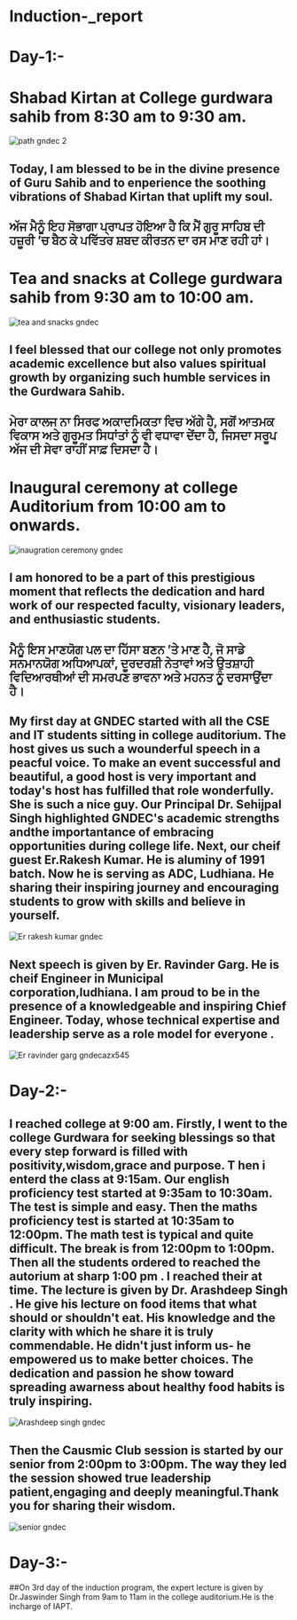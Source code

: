 # Induction-_report
# Day-1:-
# Shabad Kirtan at College gurdwara sahib from 8:30 am to 9:30 am.
![path gndec 2 ](https://github.com/user-attachments/assets/2f7f234d-9532-41b4-a7b5-91b180a30e58) 
## Today, I am blessed to be in the divine presence of Guru Sahib and to enperience the soothing vibrations of Shabad Kirtan that uplift my soul.
## ਅੱਜ ਮੈਨੂੰ ਇਹ ਸੋਭਾਗਾ ਪ੍ਰਾਪਤ ਹੋਇਆ ਹੈ ਕਿ ਮੈਂ ਗੁਰੂ ਸਾਹਿਬ ਦੀ ਹਜ਼ੂਰੀ ’ਚ ਬੈਠ ਕੇ ਪਵਿੱਤਰ ਸ਼ਬਦ ਕੀਰਤਨ ਦਾ ਰਸ ਮਾਣ ਰਹੀ ਹਾਂ।


# Tea and snacks at College gurdwara sahib from 9:30 am to 10:00 am.
![tea and snacks gndec ](https://github.com/user-attachments/assets/58c28d55-35cb-48dd-a861-a2fbad430056)
## I feel blessed that our college not only promotes academic excellence but also values spiritual growth by organizing such humble services in the Gurdwara Sahib.
## ਮੇਰਾ ਕਾਲਜ ਨਾ ਸਿਰਫ ਅਕਾਦਮਿਕਤਾ ਵਿਚ ਅੱਗੇ ਹੈ, ਸਗੋਂ ਆਤਮਕ ਵਿਕਾਸ ਅਤੇ ਗੁਰੂਮਤ ਸਿਧਾਂਤਾਂ ਨੂੰ ਵੀ ਵਧਾਵਾ ਦੇਂਦਾ ਹੈ, ਜਿਸਦਾ ਸਰੂਪ ਅੱਜ ਦੀ ਸੇਵਾ ਰਾਹੀਂ ਸਾਫ਼ ਦਿਸਦਾ ਹੈ।

# Inaugural ceremony at college Auditorium from 10:00 am to onwards.
![inaugration ceremony gndec ](https://github.com/user-attachments/assets/ccc0f3fb-8c85-49a5-9cb1-68d07d92338b)
## I am  honored to be a part of this prestigious moment that reflects the dedication and hard work of our respected faculty, visionary leaders, and enthusiastic students.
 ## ਮੈਨੂੰ ਇਸ ਮਾਣਯੋਗ ਪਲ ਦਾ ਹਿੱਸਾ ਬਣਨ ’ਤੇ ਮਾਣ ਹੈ, ਜੋ ਸਾਡੇ ਸਨਮਾਨਯੋਗ ਅਧਿਆਪਕਾਂ, ਦੂਰਦਰਸ਼ੀ ਨੇਤਾਵਾਂ ਅਤੇ ਉਤਸ਼ਾਹੀ ਵਿਦਿਆਰਥੀਆਂ ਦੀ ਸਮਰਪਣ ਭਾਵਨਾ ਅਤੇ ਮਹਨਤ ਨੂੰ ਦਰਸਾਉਂਦਾ ਹੈ।

## My first day at GNDEC started with all the CSE and IT students sitting in college auditorium. The host gives us such a wounderful speech in a peacful voice. To make an event successful and beautiful, a good host is very important and today's host has fulfilled that role wonderfully. She is such a nice guy. Our Principal Dr. Sehijpal Singh highlighted GNDEC's academic strengths andthe importantance of embracing opportunities during college life. Next, our cheif guest Er.Rakesh Kumar. He is aluminy of 1991 batch. Now he is serving as ADC, Ludhiana. He sharing their inspiring journey and encouraging students to grow with skills and believe in yourself.
![Er  rakesh kumar gndec ](https://github.com/user-attachments/assets/4d9f6935-96ec-4e55-9f54-78ef052274b8)
## Next speech is given by Er. Ravinder Garg. He is cheif Engineer in Municipal corporation,ludhiana. I am proud to be in the presence of a knowledgeable and inspiring Chief Engineer. Today, whose technical expertise and leadership serve as a role model for everyone .
![Er   ravinder garg gndec ](https://github.com/user-attachments/assets/7d66930b-4c5a-41b4-9326-06c9b6ee1725)azx545 


# Day-2:-
## I reached college at 9:00 am. Firstly, I went to the college Gurdwara for seeking blessings so that every step forward is filled with positivity,wisdom,grace and purpose. T hen i enterd the class at 9:15am. Our english proficiency test started at 9:35am to 10:30am. The test is simple and easy. Then the maths proficiency test is started at 10:35am to 12:00pm. The math test is typical and quite difficult. The break is from 12:00pm to 1:00pm. Then all the students ordered to reached the autorium at sharp 1:00 pm . I reached their at time. The lecture is given by Dr. Arashdeep Singh . He give his lecture on food items that what should or shouldn't eat. His knowledge and the clarity with which he share it is truly commendable. He didn't just inform us- he empowered us to make better choices. The dedication and passion he show toward spreading awarness about healthy food habits is truly inspiring. 
![Arashdeep singh gndec ](https://github.com/user-attachments/assets/408086f3-ec8a-422b-b008-026669e2dcb4)

## Then the Causmic Club session is started by our senior from 2:00pm to 3:00pm. The way they led the session showed true leadership patient,engaging and deeply meaningful.Thank you for sharing their wisdom.
![senior gndec ](https://github.com/user-attachments/assets/f52a2bc4-eac5-458c-9f88-6cca2f2dc469)

# Day-3:-
##On 3rd day of the induction program, the expert lecture is given by Dr.Jaswinder Singh from 9am to 11am in the college auditorium.He is the incharge of IAPT. 

